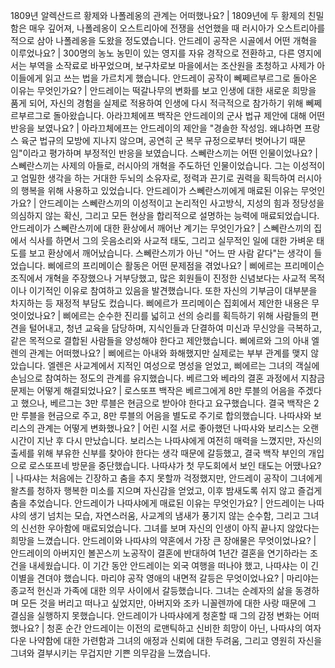 1809년 알렉산드르 황제와 나폴레옹의 관계는 어떠했나요?	| 1809년에 두 황제의 친밀함은 매우 깊어져, 나폴레옹이 오스트리아에 전쟁을 선언했을 때 러시아가 오스트리아를 적으로 삼아 나폴레옹을 도왔을 정도였습니다.
안드레이 공작은 시골에서 어떤 개혁을 이루었나요?	| 300명의 농노 농민이 있는 영지를 자유 경작으로 전환하고, 다른 영지에서는 부역을 소작료로 바꾸었으며, 보구차로보 마을에서는 조산원을 초청하고 사제가 아이들에게 읽고 쓰는 법을 가르치게 했습니다.
안드레이 공작이 뻬쩨르부르그로 돌아온 이유는 무엇인가요?	| 안드레이는 떡갈나무의 변화를 보고 인생에 대한 새로운 희망을 품게 되어, 자신의 경험을 실제로 적용하여 인생에 다시 적극적으로 참가하기 위해 뻬쩨르부르그로 돌아왔습니다.
아라끄체에프 백작은 안드레이의 군사 법규 제안에 대해 어떤 반응을 보였나요?	| 아라끄체에프는 안드레이의 제안을 "경솔한 작성임. 왜냐하면 프랑스 육군 법규의 모방에 지나지 않으며, 공연히 군 복무 규정으로부터 벗어나기 때문임"이라고 평가하며 부정적인 반응을 보였습니다.
스뻬란스끼는 어떤 인물이었나요?	| 스뻬란스끼는 사제의 아들로, 러시아의 개혁을 주도하던 인물이었습니다. 그는 이성적이고 엄밀한 생각을 하는 거대한 두뇌의 소유자로, 정력과 끈기로 권력을 획득하여 러시아의 행복을 위해 사용하고 있었습니다.
안드레이가 스뻬란스끼에게 매료된 이유는 무엇인가요?	| 안드레이는 스뻬란스끼의 이성적이고 논리적인 사고방식, 지성의 힘과 정당성을 의심하지 않는 확신, 그리고 모든 현상을 합리적으로 설명하는 능력에 매료되었습니다.
안드레이가 스뻬란스끼에 대한 환상에서 깨어난 계기는 무엇인가요?	| 스뻬란스끼의 집에서 식사를 하면서 그의 웃음소리와 사교적 태도, 그리고 실무적인 일에 대한 가벼운 태도를 보고 환상에서 깨어났습니다. 스뻬란스끼가 아닌 "어느 딴 사람 같다"는 생각이 들었습니다.
삐에르의 프리메이슨 활동은 어떤 문제점을 겪었나요?	| 삐에르는 프리메이슨 조직에서 개혁을 주장했으나 거부당했고, 많은 회원들이 진정한 신념보다는 사교적 목적이나 이기적인 이유로 참여하고 있음을 발견했습니다. 또한 자신의 기부금이 대부분을 차지하는 등 재정적 부담도 컸습니다.
삐에르가 프리메이슨 집회에서 제안한 내용은 무엇이었나요?	| 삐에르는 순수한 진리를 넓히고 선의 승리를 획득하기 위해 사람들의 편견을 털어내고, 청년 교육을 담당하며, 지식인들과 단결하여 미신과 무신앙을 극복하고, 같은 목적으로 결합된 사람들을 양성해야 한다고 제안했습니다.
삐에르와 그의 아내 엘렌의 관계는 어떠했나요?	| 삐에르는 아내와 화해했지만 실제로는 부부 관계를 맺지 않았습니다. 엘렌은 사교계에서 지적인 여성으로 명성을 얻었고, 삐에르는 그녀의 객실에 손님으로 참여하는 정도의 관계를 유지했습니다.
베르그와 베라의 결혼 과정에서 지참금 문제는 어떻게 해결되었나요?	| 로스또프 백작은 베르그에게 8만 루블의 어음을 주겠다고 했으나, 베르그는 3만 루블은 현금으로 받아야 한다고 요구했습니다. 결국 백작은 2만 루블을 현금으로 주고, 8만 루블의 어음을 별도로 주기로 합의했습니다.
나따샤와 보리스의 관계는 어떻게 변화했나요?	| 어린 시절 서로 좋아했던 나따샤와 보리스는 오랜 시간이 지난 후 다시 만났습니다. 보리스는 나따샤에게 여전히 매력을 느꼈지만, 자신의 출세를 위해 부유한 신부를 찾아야 한다는 생각 때문에 갈등했고, 결국 백작 부인의 개입으로 로스또프네 방문을 중단했습니다.
나따샤가 첫 무도회에서 보인 태도는 어땠나요?	| 나따샤는 처음에는 긴장하고 춤을 추지 못할까 걱정했지만, 안드레이 공작이 그녀에게 왈츠를 청하자 행복한 미소를 지으며 자신감을 얻었고, 이후 밤새도록 쉬지 않고 즐겁게 춤을 추었습니다.
안드레이가 나따샤에게 매료된 이유는 무엇인가요?	| 안드레이는 나따샤의 생기 넘치는 모습, 자연스러움, 사교계의 냄새가 풍기지 않는 순수함, 그리고 그녀의 신선한 우아함에 매료되었습니다. 그녀를 보며 자신의 인생이 아직 끝나지 않았다는 희망을 느꼈습니다.
안드레이와 나따샤의 약혼에서 가장 큰 장애물은 무엇이었나요?	| 안드레이의 아버지인 볼꼰스끼 노공작이 결혼에 반대하여 1년간 결혼을 연기하라는 조건을 내세웠습니다. 이 기간 동안 안드레이는 외국 여행을 떠나야 했고, 나따샤는 이 긴 이별을 견뎌야 했습니다.
마리야 공작 영애의 내면적 갈등은 무엇이었나요?	| 마리야는 종교적 헌신과 가족에 대한 의무 사이에서 갈등했습니다. 그녀는 순례자의 삶을 동경하며 모든 것을 버리고 떠나고 싶었지만, 아버지와 조카 니꼴렌까에 대한 사랑 때문에 그 결심을 실행하지 못했습니다.
안드레이가 나따샤에게 청혼할 때 그의 감정 변화는 어떠했나요?	| 청혼 순간 안드레이는 이전의 로맨틱하고 신비한 희망이 아닌, 나따샤의 여자다운 나약함에 대한 가련함과 그녀의 애정과 신뢰에 대한 두려움, 그리고 영원히 자신을 그녀와 결부시키는 무겁지만 기쁜 의무감을 느꼈습니다.